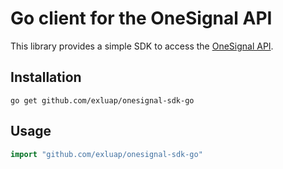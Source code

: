 # Go client for the OneSignal API

This library provides a simple SDK to access the [OneSignal API](https://documentation.onesignal.com/docs/server-api-overview).

## Installation

```
go get github.com/exluap/onesignal-sdk-go
```

## Usage

```go
import "github.com/exluap/onesignal-sdk-go"
```

